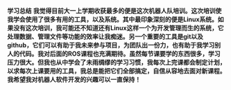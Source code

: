 **学习总结**
**我觉得目前大一上学期收获最多的便是这次机器人队培训。这次培训使我学会使用了很多有用的工具，以及系统。其中最印象深刻的便是Linux系统。如果没有这次培训，我可能还不知道还有Linux这样一个为开发管理而生的系统，它处理数据、管理文件等功能的效率让我痴迷。另一个重要的工具是git以及github，它们可以有助于我未来参与项目，为团队出一份力，也有助于我学习别人的代码。我对后面的ROS课程也充满期待。虽然每节课要学的东西很多，学习压力很大。但我也从中学会了未雨绸缪的学习习惯，我每次上完课都会制定计划，以求每次上课要用的工具，我总是能把它们全部搞定，自信从容地去面对新课程。我希望我对机器人软件开发的兴趣可以一直保持！**
